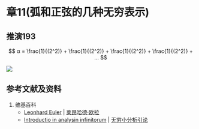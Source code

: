# 章11(弧和正弦的几种无穷表示)

## 推演193

$$
α = \frac{1}{(2^2)} + \frac{1}{(2^2)} + \frac{1}{(2^2)} + \frac{1}{(2^2)} + ...
$$

![](/images/无穷和与无穷乘积/欧拉的无穷分析引论中典型的推演实验/章11/推演193/193-1.jpg)

## 参考文献及资料

1. 维基百科
	- [Leonhard Euler](https://en.wikipedia.org/wiki/Leonhard_Euler) | [莱昂哈德·欧拉](https://zh.wikipedia.org/wiki/%E8%90%8A%E6%98%82%E5%93%88%E5%BE%B7%C2%B7%E6%AD%90%E6%8B%89) 
	- [Introductio in analysin infinitorum](https://en.wikipedia.org/wiki/Introductio_in_analysin_infinitorum) | [无穷小分析引论](https://zh.wikipedia.org/wiki/%E6%97%A0%E7%A9%B7%E5%B0%8F%E5%88%86%E6%9E%90%E5%BC%95%E8%AE%BA) 





